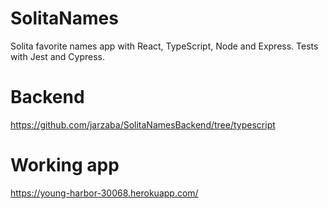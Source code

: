 
# SolitaNames

Solita favorite names app with React, TypeScript, Node and Express. Tests with Jest and Cypress. 

# Backend

https://github.com/jarzaba/SolitaNamesBackend/tree/typescript

# Working app

https://young-harbor-30068.herokuapp.com/
